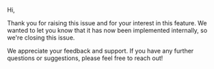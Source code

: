 Hi,

Thank you for raising this issue and for your interest in this feature. We wanted to let you know that it has now been implemented internally, so we're closing this issue.

We appreciate your feedback and support. If you have any further questions or suggestions, please feel free to reach out!